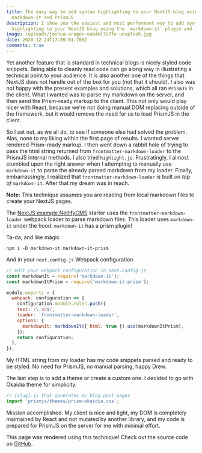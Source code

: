 ```yaml
---
title: The easy way to add syntax highlighting to your NextJS blog using
  markdown-it and PrismJS
description: I show you the easiest and most performant way to add syntax
  highlighting to your NextJS blog using the `markdown-it` plugin and `PrismJS`.
image: /uploads/joshua-aragon-eab4ml7c7fe-unsplash.jpg
date: 2020-12-24T17:59:01.708Z
comments: true
---
```

Yet another feature that is standard in technical blogs is nicely styled code snippets. Being able to cleanly read code can go along way in illustrating a technical point to your audience. It is also another one of the things that NextJS does not handle out of the box for you (not that it should). I also was not happy with the present examples and solutions, which all ran `PrismJS` in the client. What I wanted was to parse my markdown on the server, and then send the Prism-ready markup to the client. This not only would play nicer with React, because we're not doing manual DOM replacing outside of the framework, but it would remove the need for us to load PrismJS in the client.

So I set out, as we all do, to see if someone else had solved the problem. Alas, none to my liking within the first page of results. I wanted server rendered Prism-ready markup. I then went down a rabbit hole of trying to pass the html string returned from `frontmatter-markdown-loader` to the PrismJS internal methods. I also tried `highlight.js`.  Frustratingly, I almost stumbled upon the right answer when I attempting to manually use `markdown-it` to parse the already parsed markdown from my loader. Finally, embarrassingly, I realized that `frontmatter-markdown-loader` is built *on top of* `markdown-it`. After that my dream was in reach.

**Note:** This technique assumes you are reading from local markdown files to create your NextJS pages.

The [NextJS example NetlifyCMS](https://github.com/vercel/next.js/blob/canary/examples/with-netlify-cms/next.config.js) starter uses the `frontmatter-markdown-loader`  webpack loader to parse markdown files. This loader uses `markdown-it` under the hood. `markdown-it` has a prism plugin!

Ta-da, and like magic

```shell
npm i -D markdown-it markdown-it-prism
```

And in your `next.config.js` Webpack configuration

```javascript
// edit your webpack configuration in next.config.js
const markdownIt = require('markdown-it');
const markdownItPrism = require('markdown-it-prism');

module.exports = {
  webpack: configuration => {
    configuration.module.rules.push({
    test: /\.md$/,
    loader: 'frontmatter-markdown-loader',
    options: {
      markdownIt: markdownIt({ html: true }).use(markdownItPrism),
    });
    return configuration;
  },
});
```

My HTML string from my loader has my code snippets parsed and ready to be styled. No need for PrismJS, no manual parsing, happy Drew.

The last step is to add a theme or create a custom one. I decided to go with Okaidia theme for simplicity.

```javascript
// [slug].js that generates my blog post pages
import 'prismjs/themes/prism-okaidia.css';
```

Mission accomplished. My client is nice and light, my DOM is completely maintained by React and not mutated by another library, and my code is prepared for PrismJS on the server for me with minimal effort.

This page was rendered using this technique! Check out the source code on [GitHub](https://www.github.com/drewbolles/website).